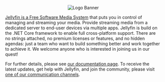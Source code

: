 <p align="center">
<img alt="Logo Banner" src="https://raw.githubusercontent.com/jellyfin/jellyfin-ux/master/branding/SVG/banner-logo-solid.svg?sanitize=true"/>
</p>

[Jellyfin is a Free Software Media System](https://jellyfin.org) that puts you in control of managing and streaming your media. Provide streaming media
from a dedicated server to end-user devices via multiple apps. Jellyfin is build on the .NET Core framework to enable
full cross-platform support. There are no strings attached, no premium licenses or features, and no hidden agendas:
just a team who want to build something better and work together to achieve it. We welcome anyone who is interested in
joining us in our quest!

For further details, please see [our documentation page](https://jellyfin.org/docs/). To receive the latest updates,
get help with Jellyfin, and join the community, please visit
[one of our communication channels](https://jellyfin.org/contact).
